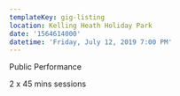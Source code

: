 ```yaml
---
templateKey: gig-listing
location: Kelling Heath Holiday Park
date: '1564614000'
datetime: 'Friday, July 12, 2019 7:00 PM'
---
```

Public Performance

2 x 45 mins sessions
